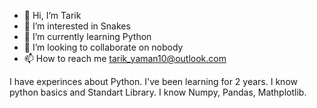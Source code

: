 - 👋 Hi, I’m Tarik
- 👀 I’m interested in Snakes
- 🌱 I’m currently learning Python
- 💞️ I’m looking to collaborate on nobody
- 📫 How to reach me tarik_yaman10@outlook.com

<!---
ewqiraT/ewqiraT is a ✨ special ✨ repository because its `README.md` (this file) appears on your GitHub profile.
You can click the Preview link to take a look at your changes.
--->

I have experinces about Python.
I've been learning for 2 years.
I know python basics and Standart Library.
I know Numpy, Pandas, Mathplotlib.
